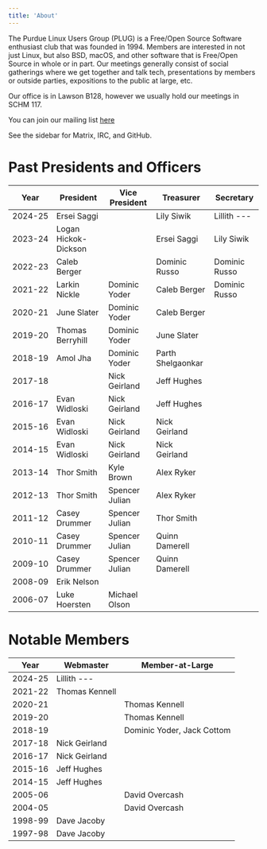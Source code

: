 ```yaml
---
title: 'About'
---
```


The Purdue Linux Users Group (PLUG) is a Free/Open Source Software enthusiast club that was founded in 1994.
Members are interested in not just Linux, but also BSD, macOS, and other software that is Free/Open Source in whole or in part.
Our meetings generally consist of social gatherings where we get together and talk tech, presentations by members or outside parties, expositions to the public at large, etc.

Our office is in Lawson B128, however we usually hold our meetings in SCHM 117.

You can join our mailing list [here](https://groups.google.com/forum/#!forum/purduelug/join)

See the sidebar for Matrix, IRC, and GitHub.

# Past Presidents and Officers

<style type="text/css">
td:first-child {
    white-space: nowrap;
}
</style>

| Year    | President            | Vice President | Treasurer         | Secretary     |
|---------|----------------------|----------------|-------------------|---------------|
| 2024-25 | Ersei Saggi          |                | Lily Siwik        | Lillith ---   |
| 2023-24 | Logan Hickok-Dickson |                | Ersei Saggi       | Lily Siwik    |
| 2022-23 | Caleb Berger         |                | Dominic Russo     | Dominic Russo |
| 2021-22 | Larkin Nickle        | Dominic Yoder  | Caleb Berger      | Dominic Russo |
| 2020-21 | June Slater          | Dominic Yoder  | Caleb Berger      |               |
| 2019-20 | Thomas Berryhill     | Dominic Yoder  | June Slater       |               |
| 2018-19 | Amol Jha             | Dominic Yoder  | Parth Shelgaonkar |               |
| 2017-18 |                      | Nick Geirland  | Jeff Hughes       |               |
| 2016-17 | Evan Widloski        | Nick Geirland  | Jeff Hughes       |               |
| 2015-16 | Evan Widloski        | Nick Geirland  | Nick Geirland     |               |
| 2014-15 | Evan Widloski        | Nick Geirland  | Nick Geirland     |               |
| 2013-14 | Thor Smith           | Kyle Brown     | Alex Ryker        |               |
| 2012-13 | Thor Smith           | Spencer Julian | Alex Ryker        |               |
| 2011-12 | Casey Drummer        | Spencer Julian | Thor Smith        |               |
| 2010-11 | Casey Drummer        | Spencer Julian | Quinn Damerell    |               |
| 2009-10 | Casey Drummer        | Spencer Julian | Quinn Damerell    |               |
| 2008-09 | Erik Nelson          |                |                   |               |
| 2006-07 | Luke Hoersten        | Michael Olson  |                   |               |

# Notable Members

| Year    | Webmaster      | Member-at-Large            |
|---------|----------------|----------------------------|
| 2024-25 | Lillith ---    |                            |
| 2021-22 | Thomas Kennell |                            |
| 2020-21 |                | Thomas Kennell             |
| 2019-20 |                | Thomas Kennell             |
| 2018-19 |                | Dominic Yoder, Jack Cottom |
| 2017-18 | Nick Geirland  |                            |
| 2016-17 | Nick Geirland  |                            |
| 2015-16 | Jeff Hughes    |                            |
| 2014-15 | Jeff Hughes    |                            |
| 2005-06 |                | David Overcash             |
| 2004-05 |                | David Overcash             |
| 1998-99 | Dave Jacoby    |                            |
| 1997-98 | Dave Jacoby    |                            |
